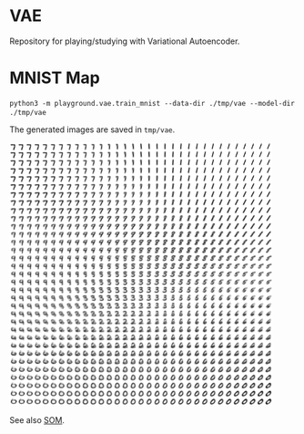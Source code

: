 # VAE

Repository for playing/studying with Variational Autoencoder.

# MNIST Map

```
python3 -m playground.vae.train_mnist --data-dir ./tmp/vae --model-dir ./tmp/vae
```
The generated images are saved in `tmp/vae`.

![vae](figure/vae_mnist.png)

See also [SOM](../som).


